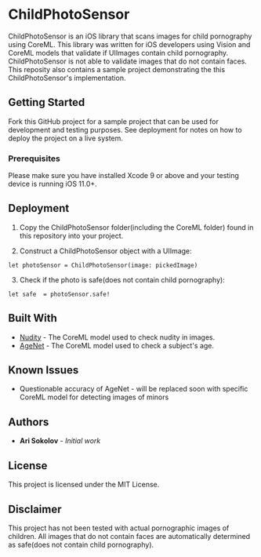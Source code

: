 # ChildPhotoSensor

ChildPhotoSensor is an iOS library that scans images for child pornography using CoreML. This library was written for iOS developers using Vision and CoreML models that validate if UIImages contain child pornography. ChildPhotoSensor is not able to validate images that do not contain faces. This reposity also contains a sample project demonstrating the this ChildPhotoSensor's implementation.

## Getting Started

Fork this GitHub project for a sample project that can be used for development and testing purposes. See deployment for notes on how to deploy the project on a live system.

### Prerequisites

Please make sure you have installed Xcode 9 or above and your testing device is running iOS 11.0+.

## Deployment

1. Copy the ChildPhotoSensor folder(including the CoreML folder) found in this repository into your project.

2. Construct a ChildPhotoSensor object with a UIImage:
```
let photoSensor = ChildPhotoSensor(image: pickedImage)
```
3. Check if the photo is safe(does not contain child pornography):
```
let safe  = photoSensor.safe!
```
## Built With

* [Nudity](https://drive.google.com/file/d/0B5TjkH3njRqncDJpdDB1Tkl2S2s/vie) - The CoreML model used to check nudity in images.
* [AgeNet](https://drive.google.com/file/d/0B1ghKa_MYL6mT1J3T1BEeWx4TWc/view) - The CoreML model used to check a subject's age.

## Known Issues
* Questionable accuracy of AgeNet - will be replaced soon with specific CoreML model for detecting images of minors

## Authors

* **Ari Sokolov** - *Initial work*

## License

This project is licensed under the MIT License.

## Disclaimer
This project has not been tested with actual pornographic images of children. 
All images that do not contain faces are automatically determined as safe(does not contain child pornography).
